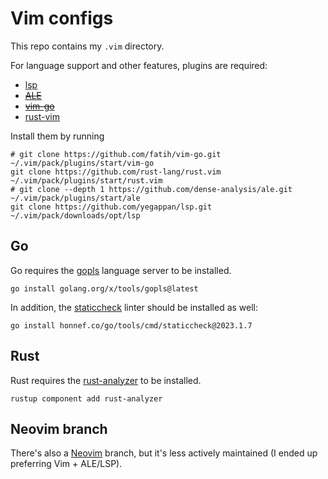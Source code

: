 # Vim configs

This repo contains my `.vim` directory.

For language support and other features, plugins are required:

* [lsp](https://github.com/yegappan/lsp)
* ~~[ALE](https://github.com/dense-analysis/ale)~~
* ~~[vim-go](https://github.com/fatih/vim-go)~~
* [rust-vim](https://github.com/rust-lang/rust.vim)


Install them by running

```shell
# git clone https://github.com/fatih/vim-go.git ~/.vim/pack/plugins/start/vim-go
git clone https://github.com/rust-lang/rust.vim ~/.vim/pack/plugins/start/rust.vim
# git clone --depth 1 https://github.com/dense-analysis/ale.git ~/.vim/pack/plugins/start/ale
git clone https://github.com/yegappan/lsp.git ~/.vim/pack/downloads/opt/lsp
```

## Go

Go requires the [gopls](https://github.com/golang/tools) language server to be installed.

```shell
go install golang.org/x/tools/gopls@latest
```

In addition, the [staticcheck](https://github.com/dominikh/go-tools) linter should be installed as well:

```shell
go install honnef.co/go/tools/cmd/staticcheck@2023.1.7
```

## Rust

Rust requires the [rust-analyzer](https://github.com/rust-lang/rust-analyzer) to be installed.

```shell
rustup component add rust-analyzer
```

## Neovim branch

There's also a [Neovim](../../tree/neovim) branch, but it's less actively maintained (I ended up preferring Vim + ALE/LSP).
